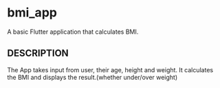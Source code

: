 # bmi_app

A basic Flutter application that calculates BMI.

## DESCRIPTION

The App takes input from user, their age, height and weight.
It calculates the BMI and displays the result.(whether under/over weight)
